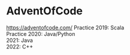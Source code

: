 ﻿# AdventOfCode 
https://adventofcode.com/ 
Practice 2019: Scala  
Practice 2020: Java/Python  
2021: Java  
2022: C++

